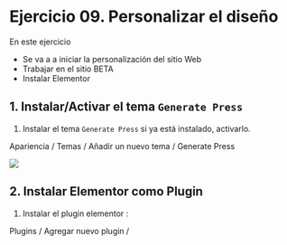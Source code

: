 
# Ejercicio 09. Personalizar el diseño
En este ejercicio 
- Se va a a iniciar la personalización del sitio Web
- Trabajar en el sitio BETA
- Instalar Elementor

## 1. Instalar/Activar el tema `Generate Press`
1. Instalar el tema `Generate Press` si ya está instalado, activarlo.

Apariencia / Temas / Añadir un nuevo tema / Generate Press


![](https://i.imgur.com/YnePFpR.png)

## 2. Instalar Elementor como Plugin
1. Instalar el plugin elementor : 

Plugins / Agregar nuevo plugin / 
<!--stackedit_data:
eyJoaXN0b3J5IjpbLTMwODgwNTk3MywtMTU1MjM5OTU0OCwtOD
MyMDk4NzcyLDIxNzY1OTQ0Nl19
-->